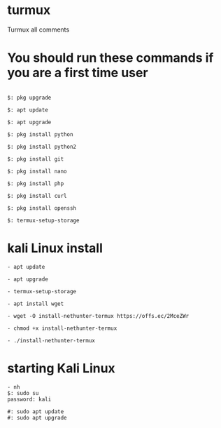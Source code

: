 # turmux
Turmux all comments 

# You should run these commands if you are a first time user

```$: pkg update

$: pkg upgrade

$: apt update

$: apt upgrade

$: pkg install python

$: pkg install python2

$: pkg install git

$: pkg install nano

$: pkg install php

$: pkg install curl

$: pkg install openssh

$: termux-setup-storage
```
# kali Linux install 
```
- apt update

- apt upgrade

- termux-setup-storage

- apt install wget

- wget -O install-nethunter-termux https://offs.ec/2MceZWr

- chmod +x install-nethunter-termux

- ./install-nethunter-termux
```
# starting Kali Linux 
```
- nh 
$: sudo su 
password: kali 

#: sudo apt update 
#: sudo apt upgrade 
```
